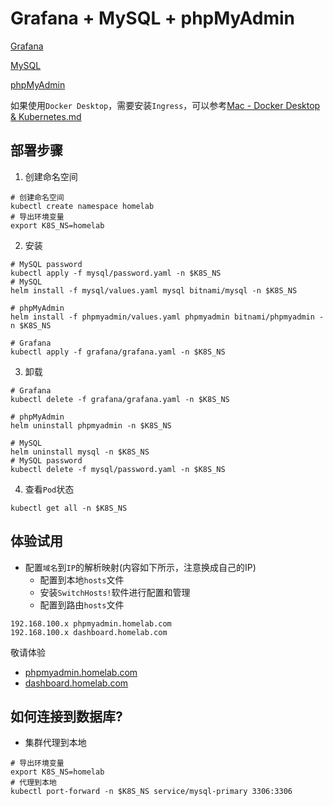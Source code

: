 # Grafana + MySQL + phpMyAdmin

[Grafana](https://grafana.com/docs/grafana/latest/)

[MySQL](https://artifacthub.io/packages/helm/bitnami/mysql)

[phpMyAdmin](https://artifacthub.io/packages/helm/bitnami/phpmyadmin)

如果使用`Docker Desktop`，需要安装`Ingress`，可以参考[Mac - Docker Desktop & Kubernetes.md](Mac+Docker-Desktop+Kubernetes.md)

## 部署步骤

1. 创建命名空间

```shell
# 创建命名空间
kubectl create namespace homelab
# 导出环境变量
export K8S_NS=homelab
```

2. 安装

```shell
# MySQL password
kubectl apply -f mysql/password.yaml -n $K8S_NS
# MySQL
helm install -f mysql/values.yaml mysql bitnami/mysql -n $K8S_NS

# phpMyAdmin
helm install -f phpmyadmin/values.yaml phpmyadmin bitnami/phpmyadmin -n $K8S_NS

# Grafana
kubectl apply -f grafana/grafana.yaml -n $K8S_NS
```

3. 卸载

```shell
# Grafana
kubectl delete -f grafana/grafana.yaml -n $K8S_NS

# phpMyAdmin
helm uninstall phpmyadmin -n $K8S_NS

# MySQL
helm uninstall mysql -n $K8S_NS
# MySQL password
kubectl delete -f mysql/password.yaml -n $K8S_NS
```

4. 查看`Pod`状态

```shell
kubectl get all -n $K8S_NS
```

## 体验试用

- 配置`域名`到`IP`的解析映射(内容如下所示，注意换成自己的IP)
  - 配置到本地`hosts`文件
  - 安装`SwitchHosts!`软件进行配置和管理
  - 配置到路由`hosts`文件

```text
192.168.100.x phpmyadmin.homelab.com
192.168.100.x dashboard.homelab.com
```

敬请体验

- [phpmyadmin.homelab.com](http://phpmyadmin.homelab.com/)
- [dashboard.homelab.com](http://dashboard.homelab.com/)

## 如何连接到数据库?

- 集群代理到本地

```shell
# 导出环境变量
export K8S_NS=homelab
# 代理到本地
kubectl port-forward -n $K8S_NS service/mysql-primary 3306:3306
```
